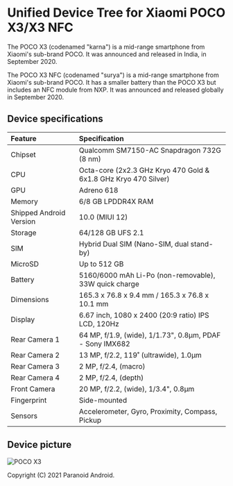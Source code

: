 # Unified Device Tree for Xiaomi POCO X3/X3 NFC

The POCO X3 (codenamed "karna") is a mid-range smartphone from Xiaomi's sub-brand POCO. It was announced and released in India, in September 2020.

The POCO X3 NFC (codenamed "surya") is a mid-range smartphone from Xiaomi's sub-brand POCO. It has a smaller battery than the POCO X3 but includes an NFC module from NXP. It was announced and released globally in September 2020.

## Device specifications

| Feature                 | Specification                                                   |
| :---------------------- | :---------------------------------------------------------------|
| Chipset                 | Qualcomm SM7150-AC Snapdragon 732G (8 nm)                       |
| CPU                     | Octa-core (2x2.3 GHz Kryo 470 Gold & 6x1.8 GHz Kryo 470 Silver) |
| GPU                     | Adreno 618                                                      |
| Memory                  | 6/8 GB LPDDR4X RAM                                              |
| Shipped Android Version | 10.0 (MIUI 12)                                                  |
| Storage                 | 64/128 GB UFS 2.1                                               |
| SIM                     | Hybrid Dual SIM (Nano-SIM, dual stand-by)                       |
| MicroSD                 | Up to 512 GB                                                    |
| Battery                 | 5160/6000 mAh Li-Po (non-removable), 33W quick charge           |
| Dimensions              | 165.3 x 76.8 x 9.4 mm / 165.3 x 76.8 x 10.1 mm                  |
| Display                 | 6.67 inch, 1080 x 2400 (20:9 ratio) IPS LCD, 120Hz              |
| Rear Camera 1           | 64 MP, f/1.9, (wide), 1/1.73", 0.8µm, PDAF - Sony IMX682        |
| Rear Camera 2           | 13 MP, f/2.2, 119˚ (ultrawide), 1.0µm                           |
| Rear Camera 3           | 2 MP, f/2.4, (macro)                                            |
| Rear Camera 4           | 2 MP, f/2.4, (depth)                                            |
| Front Camera            | 20 MP, f/2.2, (wide), 1/3.4", 0.8µm                             |
| Fingerprint             | Side-mounted                                                    |
| Sensors                 | Accelerometer, Gyro, Proximity, Compass, Pickup                 |

## Device picture

![POCO X3](https://i01.appmifile.com/webfile/globalimg/products/pc/poco-x3-nfc/specs-header.png)

Copyright (C) 2021 Paranoid Android.
